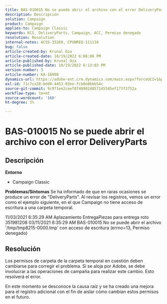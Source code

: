 ```yaml
---
title: BAS-010015 No se puede abrir el archivo con el error DeliveryParts
description: Descripción
solution: Campaign
product: Campaign
applies-to: Campaign Classic
keywords: KCS, DeliveryParts, Campaign, ACC, Permiso denegado
resolution: Resolution
internal-notes: ACSS-35269, CPGNREQ-111134
bug: false
article-created-by: Krunal Oza
article-created-date: 10/19/2022 6:08:06 PM
article-published-by: Krunal Oza
article-published-date: 10/19/2022 6:13:03 PM
version-number: 3
article-number: KA-16998
dynamics-url: https://adobe-ent.crm.dynamics.com/main.aspx?forceUCI=1&pagetype=entityrecord&etn=knowledgearticle&id=27565ff7-d84f-ed11-bba2-00224808679b
exl-id: 71c7ca38-bdd0-4453-93ee-fcb0e0bbb54c
source-git-commit: 9c971ee2ceef8f48902d857145545ef173f3752a
workflow-type: tm+mt
source-wordcount: '160'
ht-degree: 3%

---
```


# BAS-010015 No se puede abrir el archivo con el error DeliveryParts

## Descripción

<b>Entorno</b>
- Campaign Classic



<b>Problemas/Síntomas</b>
Se ha informado de que en raras ocasiones se produce un error de &quot;DeliveryParts&quot;. Al revisar los registros, vemos un error como el ejemplo siguiente, en el que Campaign no tiene acceso de escritura a una carpeta temporal.

11/03/2021 6:35:29 AM Aplazamiento EntregaPiezas para entrega roto 351981208 03/11/2021 6:35:29 AM BAS-010015 No se puede abrir el archivo &#39;/tmp/tmp8215-0000.tmp&#39; con acceso de escritura (errno=13, Permiso denegado)




## Resolución


Los permisos de carpeta de la carpeta temporal en cuestión deben cambiarse para corregir el problema. Si se aloja por Adobe, se debe involucrar a las operaciones de campaña para realizar este cambio. Esto resolverá el error.

En este momento se desconoce la causa raíz y se ha creado una mejora para el registro adicional con el fin de aislar cómo cambian estos permisos en el futuro.
